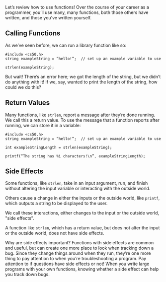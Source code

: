 Let’s review how to use functions!  Over the course of your career as a programmer, you’ll use many, many functions, both those others have written, and those you’ve written yourself.

## Calling Functions

As we’ve seen before, we can run a library function like so:

```
#include <cs50.h>
string exampleString = “hello!”;  // set up an example variable to use

strlen(exampleString);
```

But wait!  There’s an error here; we got the length of the string, but we didn’t do anything with it!  If we, say, wanted to print the length of the string, how could we do this?

## Return Values

Many functions, like `strlen`, report a message after they’re done running.  We call this a return value.  To use the message that a function reports after running, we can store it in a variable:

```
#include <cs50.h>
string exampleString = “hello!”;  // set up an example variable to use

int exampleStringLength = strlen(exampleString);

printf(“The string has %i characters!\n”, exampleStringLength);
```

## Side Effects

Some functions, like `strlen`, take in an input argument, run, and finish without altering the input variable or interacting with the outside world.

Others cause a change in either the inputs or the outside world, like `printf`, which outputs a string to be displayed to the user.

We call these interactions, either changes to the input or the outside world, "side effects".

A function like `strlen`, which has a return value, but does not alter the input or the outside world, does not have side effects.

Why are side effects important?  Functions with side effects are common and useful, but can create one more place to look when tracking down a bug.  Since they change things around when they run, they’re one more thing to pay attention to when you’re troubleshooting a program.  Pay attention to if questions have side effects or not!  When you write large programs with your own functions, knowing whether a side effect can help you track down bugs.
